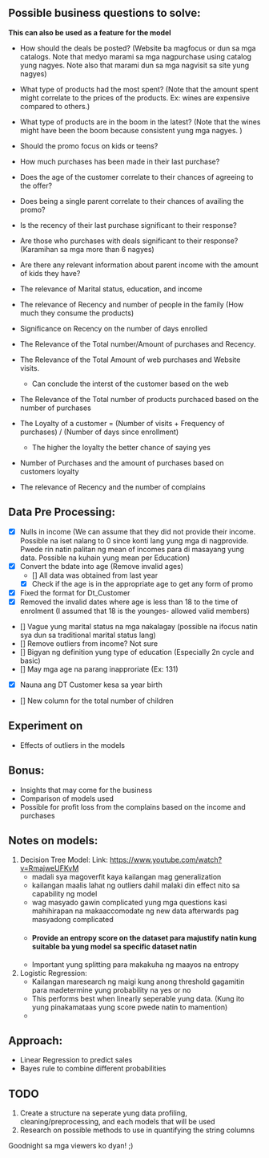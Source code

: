 ## Possible business questions to solve:

**This can also be used as a feature for the model**

- How should the deals be posted? (Website ba magfocus or dun sa mga catalogs. Note that medyo marami sa mga nagpurchase using catalog yung nagyes. Note also that marami dun sa mga nagvisit sa site yung nagyes)
- What type of products had the most spent? (Note that the amount spent might correlate to the prices of the products. Ex: wines are expensive compared to others.)
- What type of products are in the boom in the latest? (Note that the wines might have been the boom because consistent yung mga nagyes. )
- Should the promo focus on kids or teens?
- How much purchases has been made in their last purchase?
- Does the age of the customer correlate to their chances of agreeing to the offer?
- Does being a single parent correlate to their chances of availing the promo?
- Is the recency of their last purchase significant to their response?
- Are those who purchases with deals significant to their response? (Karamihan sa mga more than 6 nagyes)
- Are there any relevant information about parent income with the amount of kids they have?
- The relevance of Marital status, education, and income
- The relevance of Recency and number of people in the family (How much they consume the products)
- Significance on Recency on the number of days enrolled
- The Relevance of the Total number/Amount of purchases and Recency.
- The Relevance of the Total Amount of web purchases and Website visits.

  - Can conclude the interst of the customer based on the web

- The Relevance of the Total number of products purchaced based on the number of purchases
- The Loyalty of a customer = (Number of visits + Frequency of purchases) / (Number of days since enrollment)

  - The higher the loyalty the better chance of saying yes

- Number of Purchases and the amount of purchases based on customers loyalty
- The relevance of Recency and the number of complains

## Data Pre Processing:

- [x] Nulls in income (We can assume that they did not provide their income. Possible na iset nalang to 0 since konti lang yung mga di nagprovide. Pwede rin natin palitan ng mean of incomes para di masayang yung data. Possible na kuhain yung mean per Education)
- [x] Convert the bdate into age (Remove invalid ages)
  - [] All data was obtained from last year
  - [x] Check if the age is in the appropriate age to get any form of promo
- [x] Fixed the format for Dt_Customer
- [x] Removed the invalid dates where age is less than 18 to the time of enrolment (I assumed that 18 is the younges- allowed valid members)
- [] Vague yung marital status na mga nakalagay (possible na ifocus natin sya dun sa traditional marital status lang)
- [] Remove outliers from income? Not sure
- [] Bigyan ng definition yung type of education (Especially 2n cycle and basic)
- [] May mga age na parang inapproriate (Ex: 131)
- [x] Nauna ang DT Customer kesa sa year birth
- [] New column for the total number of children

## Experiment on

- Effects of outliers in the models

## Bonus:

- Insights that may come for the business
- Comparison of models used
- Possible for profit loss from the complains based on the income and purchases

## Notes on models:

1. Decision Tree Model:
   Link: https://www.youtube.com/watch?v=RmajweUFKvM
   - madali sya magoverfit kaya kailangan mag generalization
   - kailangan maalis lahat ng outliers dahil malaki din effect nito sa capability ng model
   - wag masyado gawin complicated yung mga questions kasi mahihirapan na makaaccomodate ng new data afterwards pag masyadong complicated
   - #### Provide an entropy score on the dataset para majustify natin kung suitable ba yung model sa specific dataset natin
   - Important yung splitting para makakuha ng maayos na entropy
2. Logistic Regression:
   - Kailangan maresearch ng maigi kung anong threshold gagamitin para madetermine yung probability na yes or no
   - This performs best when linearly seperable yung data. (Kung ito yung pinakamataas yung score pwede natin to mamention)
   -

## Approach:

- Linear Regression to predict sales
- Bayes rule to combine different probabilities

## TODO

1. Create a structure na seperate yung data profiling, cleaning/preprocessing, and each models that will be used
2. Research on possible methods to use in quantifying the string columns

Goodnight sa mga viewers ko dyan! ;)
